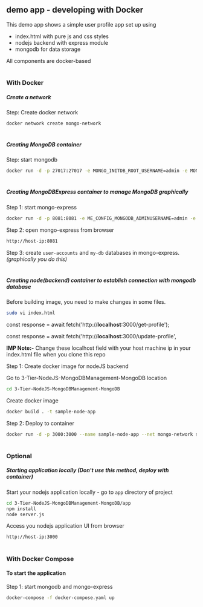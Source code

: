 ## demo app - developing with Docker

This demo app shows a simple user profile app set up using 
- index.html with pure js and css styles
- nodejs backend with express module
- mongodb for data storage

All components are docker-based

#
#

### With Docker

##### Create a network

Step: Create docker network

```bash
docker network create mongo-network 
```

#

##### Creating MongoDB container
Step: start mongodb 

```bash
docker run -d -p 27017:27017 -e MONGO_INITDB_ROOT_USERNAME=admin -e MONGO_INITDB_ROOT_PASSWORD=password --net mongo-network --name mongodb mongo    
```

#

##### Creating MongoDBExpress container to manage MongoDB graphically
Step 1: start mongo-express

```bash
docker run -d -p 8081:8081 -e ME_CONFIG_MONGODB_ADMINUSERNAME=admin -e ME_CONFIG_MONGODB_ADMINPASSWORD=password --net mongo-network --name mongo-express -e ME_CONFIG_MONGODB_SERVER=mongodb mongo-express:1.0.0-alpha
```

Step 2: open mongo-express from browser

```bash
http://host-ip:8081
```

Step 3: create `user-accounts` and `my-db` databases in mongo-express. _(graphically you do this)_

#

##### Creating node(backend) container to establish connection with mongodb database

Before building image, you need to make changes in some files.

```bash
sudo vi index.html
```

const response = await fetch('http://**localhost**:3000/get-profile');

const response = await fetch('http://**localhost**:3000/update-profile',

**IMP Note:-** Change these localhost field with your host machine ip in your index.html file when you clone this repo


Step 1: Create docker image for nodeJS backend

Go to 3-Tier-NodeJS-MongoDBManagement-MongoDB location

```bash
cd 3-Tier-NodeJS-MongoDBManagement-MongoDB
```

Create docker image

```bash
docker build . -t sample-node-app
```

Step 2: Deploy to container

```bash
docker run -d -p 3000:3000 --name sample-node-app --net mongo-network sample-node-app:latest
```

#

### Optional
##### Starting application locally _(Don't use this method, deploy with container)_
Start your nodejs application locally - go to `app` directory of project 

```bash
cd 3-Tier-NodeJS-MongoDBManagement-MongoDB/app
npm install 
node server.js
```
    
Access you nodejs application UI from browser

```bash
http://host-ip:3000
```

#
#

### With Docker Compose

#### To start the application

Step 1: start mongodb and mongo-express

```bash
docker-compose -f docker-compose.yaml up
```
